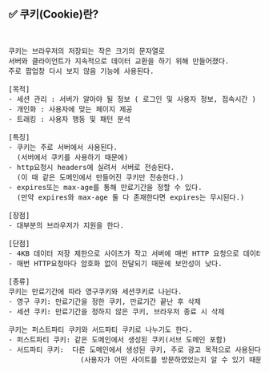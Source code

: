 ## ✅ 쿠키(Cookie)란?
<br>

<div markdown="1">

<pre>
쿠키는 브라우저의 저장되는 작은 크기의 문자열로 
서버와 클라이언트가 지속적으로 데이터 교환을 하기 위해 만들어졌다. 
주로 팝업창 다시 보지 않음 기능에 사용된다.

[목적]
- 세션 관리 : 서버가 알아야 될 정보 ( 로그인 및 사용자 정보, 접속시간 )
- 개인화 : 사용자에 맞는 페이지 제공
- 트래킹 : 사용자 행동 및 패턴 분석

[특징]
- 쿠키는 주로 서버에서 사용된다.
  (서버에서 쿠키를 사용하기 때문에)
- http요청시 headers에 실려서 서버로 전송된다.
  (이 때 같은 도메인에서 만들어진 쿠키만 전송한다.)  
- expires또는 max-age를 통해 만료기간을 정할 수 있다.
  (만약 expires와 max-age 둘 다 존재한다면 expires는 무시된다.)

[장점]
- 대부분의 브라우저가 지원을 한다.

[단점]
- 4KB 데이터 저장 제한으로 사이즈가 작고 서버에 매번 HTTP 요청으로 데이터 전달 낭비가 발생한다.
- 매번 HTTP요청마다 암호화 없이 전달되기 때문에 보안성이 낮다.

[종류]
쿠키는 만료기간에 따라 영구쿠키와 세션쿠키로 나뉜다.  
- 영구 쿠키: 만료기간을 정한 쿠키, 만료기간 끝난 후 삭제
- 세션 쿠키: 만료기간을 정하지 않은 쿠키, 브라우저 종료 시 삭제

쿠키는 퍼스트파티 쿠키와 서드파티 쿠키로 나누기도 한다.
- 퍼스트파티 쿠키: 같은 도메인에서 생성된 쿠키(서브 도메인 포함)
- 서드파티 쿠키:  다른 도메인에서 생성된 쿠키, 주로 광고 목적으로 사용된다.
                 (사용자가 어떤 사이트를 방문하였었는지 알 수 있기 때문) 
</pre>
</div>

<br />
